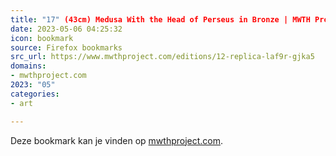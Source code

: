 ```yaml
---
title: "17" (43cm) Medusa With the Head of Perseus in Bronze | MWTH Project"
date: 2023-05-06 04:25:32
icon: bookmark
source: Firefox bookmarks
src_url: https://www.mwthproject.com/editions/12-replica-laf9r-gjka5
domains:
- mwthproject.com
2023: "05"
categories:
- art

---
```

Deze bookmark kan je vinden op [mwthproject.com](https://www.mwthproject.com/editions/12-replica-laf9r-gjka5).
